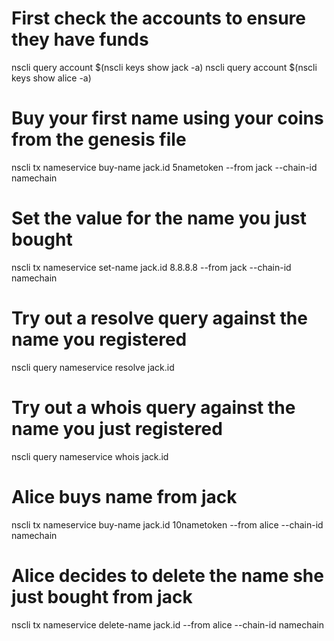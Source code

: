 # First check the accounts to ensure they have funds
nscli query account $(nscli keys show jack -a)
nscli query account $(nscli keys show alice -a)

# Buy your first name using your coins from the genesis file
nscli tx nameservice buy-name jack.id 5nametoken --from jack --chain-id namechain

# Set the value for the name you just bought
nscli tx nameservice set-name jack.id 8.8.8.8 --from jack --chain-id namechain

# Try out a resolve query against the name you registered
nscli query nameservice resolve jack.id

# Try out a whois query against the name you just registered
nscli query nameservice whois jack.id

# Alice buys name from jack
nscli tx nameservice buy-name jack.id 10nametoken --from alice --chain-id namechain

# Alice decides to delete the name she just bought from jack
nscli tx nameservice delete-name jack.id --from alice --chain-id namechain